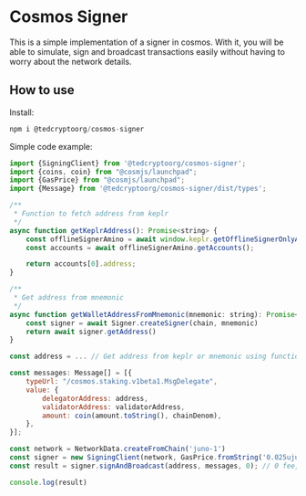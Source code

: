 # Cosmos Signer

This is a simple implementation of a signer in cosmos. With it, you will be able to simulate, 
sign and broadcast transactions easily without having to worry about the network details.

## How to use

Install:

```js
npm i @tedcryptoorg/cosmos-signer
```

Simple code example:

```js
import {SigningClient} from '@tedcryptoorg/cosmos-signer';
import {coins, coin} from "@cosmjs/launchpad";
import {GasPrice} from "@cosmjs/launchpad";
import {Message} from '@tedcryptoorg/cosmos-signer/dist/types';

/**
 * Function to fetch address from keplr
 */
async function getKeplrAddress(): Promise<string> {
    const offlineSignerAmino = await window.keplr.getOfflineSignerOnlyAmino(chain.chainId);
    const accounts = await offlineSignerAmino.getAccounts();

    return accounts[0].address;
}

/**
 * Get address from mnemonic
 */
async function getWalletAddressFromMnemonic(mnemonic: string): Promise<string> {
    const signer = await Signer.createSigner(chain, mnemonic)
    return await signer.getAddress()
}

const address = ... // Get address from keplr or mnemonic using functions above

const messages: Message[] = [{
    typeUrl: "/cosmos.staking.v1beta1.MsgDelegate",
    value: {
        delegatorAddress: address,
        validatorAddress: validatorAddress,
        amount: coin(amount.toString(), chainDenom),
    },
}];

const network = NetworkData.createFromChain('juno-1')
const signer = new SigningClient(network, GasPrice.fromString('0.025ujuno'), window.keplr);
const result = signer.signAndBroadcast(address, messages, 0); // 0 fee, let it simulate before broadcast (or use .simulate fn)

console.log(result)
```
